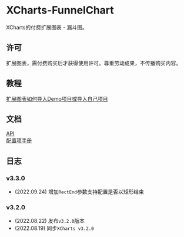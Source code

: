 # XCharts-FunnelChart

XCharts的付费扩展图表 - 漏斗图。

## 许可

扩展图表，需付费购买后才获得使用许可。尊重劳动成果，不传播购买内容。

## 教程

[扩展图表如何导入Demo项目或导入自己项目](https://github.com/XCharts-Team/XCharts-Demo)

## 文档

[API](Documentation/API-ZH.md)  
[配置项手册](Documentation/Configuration-ZH.md)  

## 日志

### v3.3.0

* (2022.09.24) 增加`RectEnd`参数支持配置是否以矩形结束

### v3.2.0

* (2022.08.22) 发布`v3.2.0`版本
* (2022.08.19) 同步`XCharts v3.2.0`
